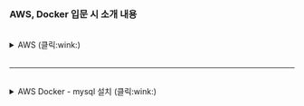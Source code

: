 ### AWS,  Docker 입문 시 소개 내용
<br>

<details>
    <summary> AWS (클릭:wink:) </summary> 
<br>

- 캡처 : window + shift + s   
<br>

- aws azure gcp 비교   
  한 브라우저에 동시 접속 불가   
  창 2개 띄우기(다른 브라우저, 시크릿모드 등)   
<br>

- AWS Service   
1. billing   
   - 결제 - 청구서 - 틈틈히 확인(18h~24h 후 최신화)   
   - 기본설정 - 청구서 설정 - 프리 티어 사용량 알림 받기, 결제 알림 받기 check   
   - Cost Management - Budgets - 예산 생성 후 사용   

2. IAM   
   - 실무에서는 root에서 한 사용자를 만드는데 권한(AdministratorAccess) 주고 'admin'(예시)으로서 활동시키다가 문제 생기면 그 사용자를 삭제   
   - 'admin' 계정은 billing 권한만 없음, root 계정에 준하는 권한 소유    
   - MFA 할당 (root계정은 설정 비추, 폰 교체/분실 시 복구 어려움)   
   - 사용자 - 권한 주기 - 직접 연결(AmazonEC2FullAccess 이면 다 가능)   
     회사에서는 그룹 생성 후 그 그룹에 연결   

3. EC2
   - check the region
   - 리소스 - '보안그룹 = 0' 이면 안 됨   
     (기본으로 부여되는 default는 절대 삭제하면 안됨)
   - 인스턴스 : 클라우드의 가상서버   
   - 이미지 : 운영체계(OS)   
   - 인스턴스 시작   
     - 이름 설정 : 아무거나   
     - OS이미지 : Ubuntu, 프리티어   
     - 인스턴스 유형 : t2.micro   
     - 키 페어(로그인) : 생성하기 (pem 파일 위치 확인 중요)   

   - 인스턴스 사용법 3가지   
     (해당 인스턴스 접속 후 '연결' 클릭)   
    1. web socket 방식의 접속   
       - 상단) EC2 인스턴스 연결   
       - 연결   
       - cmd
       ```
         $ sudo apt -y update   
       ```

    2. SSH 클라이언트 사용
       - 상단) SSH 클라이언트
       - pem있는 파일 위치에서 ssh 복사하여 실행
       - cmd   
       ```   
         $ sudo apt -y update   
         $ sudo apt -y upgrade   
         $ sudo apt -y install nginx   
         $ sudo systemctl status nginx   
       ```   
       <br>
       
       - 처음 만들 때 보안그룹 생성 시 HTTP 선택 가능, 미선택 시 아래 실시)   
       - ssh(secure shell)를 사용해서 접속 후 scp(secure copy) 설치하여 사용   
       - 인스턴스 → 퍼블릭 IPv4 주소 접근 시 **방화벽**으로 인해 접근 불가
       - 중간 보안 탭 → 보안그룹 접속 → 인바운드 규칙 편집 → HTTP(유형), Anywhere-IPv4 → 규칙 저장
       <br>
       
       - 인스턴스 이미지(OS) 생성
         - 해당 인스턴스 종료(삭제)
         - 더 큰 용량의 인스턴스에 이전 만들었던 이미지를 설치 (기존 이미지 안에 있는 nginx 남아있으므로 타작업 필요없음
         - 해당 인스턴스 우클릭 → 이미지 및 켐플릿 → 이미지 생성

    3. mobaxterm 다운로드   
       - session → ssh → Advanced SSH settings   
         - hostname : 인스턴스 퍼블릭 ip   
         - Specifty username : ubuntu    
         - 해당 인스턴스 연결 - EC2 인스턴스 연결 - 사용자 이름 - 입력
         - use private key : pem 파일 찾기   
<br>

4. S3 (Simple Storage Service) : 웹 하드디스크

5. RDS
</details>
<br>

* * *
<br>

<details>
    <summary> AWS Docker - mysql 설치 (클릭:wink:) </summary> 
<br>

- MSA(Micro Service Architecture)  ←→   Monolithic   
- MSA를 구현하기 위한 docker / container   
<br>
    
- 중요 링크 (docker.com 으로 접속하면 아래 두 링크 나옴)   
  - hub.docker.com   
  - docs.docker.com   

- docs.docker.com 접속   
  - home → Download and install → 펭귄 (Install Docker Desktop on Linux)   

- 우리가 필요한 것은 Docker Desktop이 아니라 **Docker Engine** 설치 필요
  (좌측 배너 참고)   
- Docker Engine 설치하기
  - Docker Engine → Install → Ubuntu → OS requirement에서 Ubuntu 종류 확인   
  - terminal
    ``` 
    [Ubuntu 종류 확인]
    $ cd /etc
    $ sudo cat os-release
    또는
    $ sudo uname -a
    또는
    $ sudo uname -r

    [참고 - CentOS]
    $ cat /etc/**-release
    ```
  - Installation methods → Set up the repository, Install Docker Engine   
    - OS requirement에서 Ubuntu 종류 확인 후
    - 방법1 : [스크립트 실행](https://github.com/Son-Sumin/docker_minikube_kubectl)   
    - 방법2 : 아래 내용 차례로 설치   
    - terminal   
    ```
    [Set up the repository]
    $ sudo apt-get update
    $ sudo apt-get install \
    ca-certificates \
    curl \
    gnupg
    
    $ sudo mkdir -m 0755 -p /etc/apt/keyrings
    $ curl -fsSL https://download.docker.com/linux/ubuntu/gpg | sudo gpg --dearmor -o /etc/apt/keyrings/docker.gpg
    
    $ echo \
    "deb [arch="$(dpkg --print-architecture)" signed-by=/etc/apt/keyrings/docker.gpg] https://download.docker.com/linux/ubuntu \
    "$(. /etc/os-release && echo "$VERSION_CODENAME")" stable" | \
    sudo tee /etc/apt/sources.list.d/docker.list > /dev/null
    
    [Install Docker Engine]
    $ sudo apt-get update
    
    $ sudo apt-get install docker-ce docker-ce-cli containerd.io docker-buildx-plugin docker-compose-plugin
    
    $ sudo docker run hello-world
    ```

  여기까지 docker engine 설치 완료   
  <br>
 
    - terminal
    ```
    [도커 / 컨테이너 명령어 확인]
    $ sudo docker --help
    또는 $ sudo docker -h

    [위에서 나온 명령어 세부사항 보기 ex. run]
    $ sudo docker run --help

    [docker 상태 확인]
    $ sudo systemctl status docker
    $ sudo systemctl stop docker
    $ sudo systemctl start docker

    [컨테이너에 ubuntu pull하여 사용]
    $ sudo docker  run -it ubuntu bash

    [실행 중인 목록, 컨테이너id 확인]
    $ sudo docker ps

    [모든 process 확인 (끝난 것 포함)]
    (실행한 컨테이너 history)
    $ sudo docker ps -a

    $ sudo docker ps -aq

    [pull한 images 확인]
    $ sudo docker images

    [컨테이너 지우기
    (id 2자리씩만 입력해도 됨)
    $ sudo docker rm 컨테이너id
    (전부 지우기)
    $ sudo docker rm `sudo docker ps -aq`

    [이미지 지우기]
    (id 2자리씩만 입력해도 됨)
    $ sudo docker rmi 이미지id

    [컨테이너 강제 죽이기]
    $ sudo docker rm -f 컨테이너id

    [이미지 강제 죽이기]
    $ sudo docker rmi -f 이미지id

    컨테이너 안에서 밖으로 나갈 때 방법 2가지
    1. ctrl 누른 상태에서 P  Q    (컨테이너 실행 중 밖으로 나옴, 후에 다시 들어가기 위해)
    2. $ exit    (컨테이너 종료시키면서 나옴)

    [컨테이너 밖에서 안으로 들어갈 때 방법]
    $ sudo dockerc -it 컨테이너id bash


    sudo docker run hello-world
    이거 실행할 때마다 이미지 생성됨
    컨테이너는 1번만 생성됨

    * 컨테이너?
    독립된 실행환경 (+ 실행 프로그램)
    컨테이너는 가볍다(lightweight), == 꼭 필요한 files만 존재
    이미지가 있어야 컨데이너 생성 가능
    ubuntu는 실행 코드라고 생각

    아래 전체를 담고 있는 EC2 존재, 그 안에
    etc 하드웨어 위에 ubuntu 라는 os 존재, 그 위에 docker engine 설치(nginx 여러 개 설치 가능)

    [nginx를 컨테이터로 띄우고, 외부(PC)에서 접속 가능]
    $ sudo docker run -d -p 80:80 nginx
    $ sudo docker exec -it 컨테이너id bash



    sudo docker exec nginx컨테이너id bash
    nginx 접속 후
    cd /usr/share/nginx/html
    cat >> welcome.html
    ctrl d 하고 나오기

    필요한 file을 컨테이터 안으로 카피, 컨테이너로부터 밖으로 카피 가능

    [컨테이너 안으로 copy]
    (ubuntu에서 파일 생성 후, 파일 생성 시 root 에서 하지 않도록 주의)
    $ sudo docker cp ./welcome2.html 컨테이너id:/usr/share/nginx/html/.



    - 또 다른 nginx 실행, 즉 web server n개 실행하고 싶을 때
    ubuntu (도커 호스트 : 도커 엔진이 설치된 서버)
    도커 엔진은 도커 명령어 (ex. docker run, docker cp, docker exec)
    도커 명령어를 실행하는 패키지(시스템)

    (도커호스트의 호스트번호 : 생성된 컨테이너에 기본적으로 부여된 포트번호)
    $ sudo docker run -d -p 8000:80 nginx
    $ sudo docker run -d -p 9000:80 nginx



    - mysql 설치
    docker run --name some-mysql -e MYSQL_ROOT_PASSWORD=my-secret-pw -d mysql:tag

    sudo docker run -e MYSQL_ROOT_PASSWORD=1234 -d mysql

    --name some-mysql : 해도 되고 안해도됨 (이름 설정)

    $ sudo docker run -e MYSQL_ROOT_PASSWORD=1234 -p 3306:3306 -d mysql
    $ sudo docker ps
    (mysql 돌고 있는것 확인)
    (root로 접근하는 것 가능함)

    - mysql workbench
    connection 생성
     - hostname : 퍼블릭 ip

    $ sudo docker exec -it <mysql_container_ID> mysql -u root -p
    $ password 입력
    (mysql 진입)

    (1) 외부에서 mysql 접근하려면 root로는 접근이 안되니
    사용자 만드는 단계가 필요함
    (2) /etc/mysql/mysql.conf

    (1)
    mysql> create user 'host' identified by 'host1234';
    mysql> grant all privileges on *.* to 'host';
    mysql> flush privileges;
    mysql> quit;

    (2)
    mysql 실행 중인 인스턴스 보안그룹에서 3306 포트 열어두기
    $ sudo docker exec -it <container ID> bash

    [mysql 삭제]
    $ sudo docker ps
    $ sudo docker rm <mysql container ID>
    ```


    ubuntu, nginx, mysql, hello-world 실행 명령어 암기
    
</details>
<br><br>
